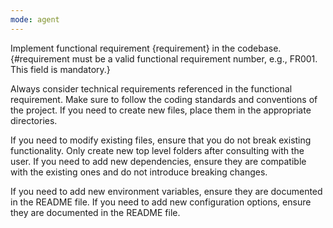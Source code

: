 ```yaml
---
mode: agent
---
```

Implement functional requirement {requirement} in the codebase.
{#requirement must be a valid functional requirement number, e.g., FR001. This field is mandatory.}

Always consider technical requirements referenced in the functional requirement.
Make sure to follow the coding standards and conventions of the project. If you need to create new files, place them in the appropriate directories.

If you need to modify existing files, ensure that you do not break existing functionality.
Only create new top level folders after consulting with the user.
If you need to add new dependencies, ensure they are compatible with the existing ones and do not introduce breaking changes.

If you need to add new environment variables, ensure they are documented in the README file.
If you need to add new configuration options, ensure they are documented in the README file.